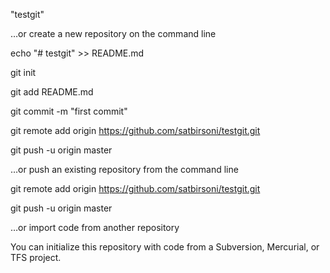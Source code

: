 "testgit" 

…or create a new repository on the command line


echo "# testgit" >> README.md

git init

git add README.md

git commit -m "first commit"

git remote add origin https://github.com/satbirsoni/testgit.git

git push -u origin master

…or push an existing repository from the command line


git remote add origin https://github.com/satbirsoni/testgit.git

git push -u origin master

…or import code from another repository

You can initialize this repository with code from a Subversion, Mercurial, or TFS project.
